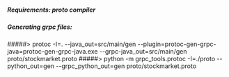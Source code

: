 ##### Requirements: proto compiler
##### Generating grpc files: 
#####> protoc -I=. --java_out=src/main/gen --plugin=protoc-gen-grpc-java=protoc-gen-grpc-java.exe --grpc-java_out=src/main/gen proto/stockmarket.proto
#####> python -m grpc_tools.protoc -I=./proto --python_out=gen --grpc_python_out=gen proto/stockmarket.proto

